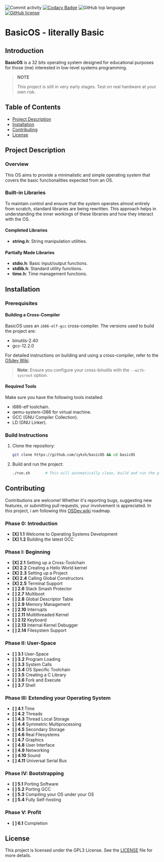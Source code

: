 ![Commit activity](https://img.shields.io/github/commit-activity/m/iyksh/basicOS)
[![Codacy Badge](https://app.codacy.com/project/badge/Grade/9c8eee0fc7554427aa7100e8e6662ee5)](https://app.codacy.com/gh/iyksh/basicOS/dashboard?utm_source=gh&utm_medium=referral&utm_content=&utm_campaign=Badge_grade)
![GitHub top language](https://img.shields.io/github/languages/top/iyksh/basicOS?logo=c&label=)
[![GitHub license](https://img.shields.io/github/license/iyksh/basicOS)](https://github.com/iyksh/basicOS/LICENSE)

# BasicOS - literally Basic

## Introduction

**BasicOS** is a 32 bits operating system designed for educational purposes for those (me) interested in low-level systems programming. 

> **NOTE**
> 
> This project is still in very early stages. Test on real hardware at your own risk.

## Table of Contents

- [Project Description](#project-description)
- [Installation](#installation)
- [Contributing](#contributing)
- [License](#license)

## Project Description

### Overview

This OS aims to provide a minimalistic and simple operating system that covers the basic functionalities expected from an OS. 

### Built-in Libraries

To maintain control and ensure that the system operates almost entirely from scratch, standard libraries are being rewritten. This approach helps in understanding the inner workings of these libraries and how they interact with the OS.

#### Completed Libraries

- **string.h**: String manipulation utilities.

#### Partially Made Libraries

- **stdio.h**: Basic input/output functions.
- **stdlib.h**: Standard utility functions.
- **time.h**: Time management functions.

## Installation

### Prerequisites

#### Building a Cross-Compiler

BasicOS uses an `i686-elf-gcc` cross-compiler. The versions used to build the project are:

- binutils-2.40
- gcc-12.2.0

For detailed instructions on building and using a cross-compiler, refer to the [OSdev Wiki](https://osdev.wiki/wiki/GCC_Cross-Compiler).

> **Note:** Ensure you configure your cross-binutils with the `--with-sysroot` option.

#### Required Tools

Make sure you have the following tools installed:

- i686-elf toolchain.
- qemu-system-i386 for virtual machine.
- GCC (GNU Compiler Collection).
- LD (GNU Linker).

### Build Instructions

1. Clone the repository:
   ```bash
   git clone https://github.com/iyksh/basicOS && cd basicOS
   ```

2. Build and run the project:
   ```bash
   ./run.sh       # This will automatically clean, build and run the project with QEMU
   ```

## Contributing

Contributions are welcome! Whether it's reporting bugs, suggesting new features, or submitting pull requests, your involvement is appreciated. In this project, i am following this [OSDev.wiki](https://osdev.wiki/wiki/Creating_an_Operating_System) roadmap.

### Phase 0: Introduction

- **[X] 1.1** Welcome to Operating Systems Development
- **[X] 1.2** Building the latest GCC

### Phase I: Beginning

- **[X] 2.1** Setting up a Cross-Toolchain
- **[X] 2.2** Creating a Hello World kernel
- **[X] 2.3** Setting up a Project
- **[X] 2.4** Calling Global Constructors
- **[X] 2.5** Terminal Support
- **[ ] 2.6** Stack Smash Protector
- **[ ] 2.7** Multiboot
- **[ ] 2.8** Global Descriptor Table
- **[ ] 2.9** Memory Management
- **[ ] 2.10** Interrupts
- **[ ] 2.11** Multithreaded Kernel
- **[ ] 2.12** Keyboard
- **[ ] 2.13** Internal Kernel Debugger
- **[ ] 2.14** Filesystem Support

### Phase II: User-Space

- **[ ] 3.1** User-Space
- **[ ] 3.2** Program Loading
- **[ ] 3.3** System Calls
- **[ ] 3.4** OS Specific Toolchain
- **[ ] 3.5** Creating a C Library
- **[ ] 3.6** Fork and Execute
- **[ ] 3.7** Shell

### Phase III: Extending your Operating System

- **[ ] 4.1** Time
- **[ ] 4.2** Threads
- **[ ] 4.3** Thread Local Storage
- **[ ] 4.4** Symmetric Multiprocessing
- **[ ] 4.5** Secondary Storage
- **[ ] 4.6** Real Filesystems
- **[ ] 4.7** Graphics
- **[ ] 4.8** User Interface
- **[ ] 4.9** Networking
- **[ ] 4.10** Sound
- **[ ] 4.11** Universal Serial Bus

### Phase IV: Bootstrapping

- **[ ] 5.1** Porting Software
- **[ ] 5.2** Porting GCC
- **[ ] 5.3** Compiling your OS under your OS
- **[ ] 5.4** Fully Self-hosting

### Phase V: Profit

- **[ ] 6.1** Completion

## License

This project is licensed under the GPL3 License. See the [LICENSE](LICENSE) file for more details.